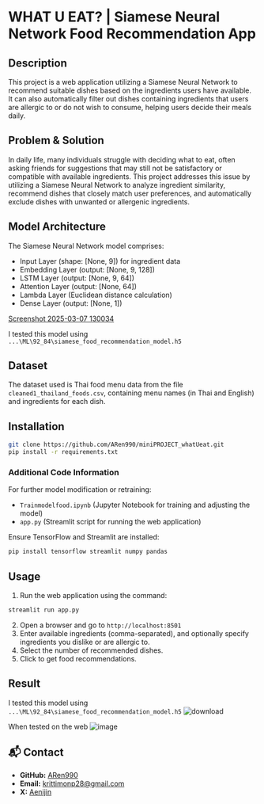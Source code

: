 # WHAT U EAT? | Siamese Neural Network Food Recommendation App

## Description
This project is a web application utilizing a Siamese Neural Network to recommend suitable dishes based on the ingredients users have available. It can also automatically filter out dishes containing ingredients that users are allergic to or do not wish to consume, helping users decide their meals daily.

## Problem &  Solution
In daily life, many individuals struggle with deciding what to eat, often asking friends for suggestions that may still not be satisfactory or compatible with available ingredients. This project addresses this issue by utilizing a Siamese Neural Network to analyze ingredient similarity, recommend dishes that closely match user preferences, and automatically exclude dishes with unwanted or allergenic ingredients.


## Model Architecture
The Siamese Neural Network model comprises:

- Input Layer (shape: [None, 9]) for ingredient data
- Embedding Layer (output: [None, 9, 128])
- LSTM Layer (output: [None, 9, 64])
- Attention Layer (output: [None, 64])
- Lambda Layer (Euclidean distance calculation)
- Dense Layer (output: [None, 1])

[Screenshot 2025-03-07 130034](https://github.com/user-attachments/assets/bd823ee3-41ab-47f0-8329-9af2b86a6d2a)

  I tested this model using `...\ML\92_84\siamese_food_recommendation_model.h5`

## Dataset
The dataset used is Thai food menu data from the file `cleaned1_thailand_foods.csv`, containing menu names (in Thai and English) and ingredients for each dish.


## Installation
```bash
git clone https://github.com/ARen990/miniPROJECT_whatUeat.git
pip install -r requirements.txt
```

### Additional Code Information

For further model modification or retraining:
- `Trainmodelfood.ipynb` (Jupyter Notebook for training and adjusting the model)
- `app.py` (Streamlit script for running the web application)

Ensure TensorFlow and Streamlit are installed:

```bash
pip install tensorflow streamlit numpy pandas
```

## Usage
1. Run the web application using the command:
```bash
streamlit run app.py
```
2. Open a browser and go to `http://localhost:8501`
3. Enter available ingredients (comma-separated), and optionally specify ingredients you dislike or are allergic to.
4. Select the number of recommended dishes.
5. Click to get food recommendations.

## Result
I tested this model using `...\ML\92_84\siamese_food_recommendation_model.h5`
![download](https://github.com/user-attachments/assets/b7293a9e-1e42-4699-a4be-33a25c2d0c23)

When tested on the web
![image](https://github.com/user-attachments/assets/7fcaa85f-c41b-4f09-b3d3-fc37b3f2629d)


## 📬 Contact
- **GitHub:** [ARen990](https://github.com/ARen990)
- **Email:** krittimonp28@gmail.com
- **X:** [Aenijin](https://x.com/Aenijin)

